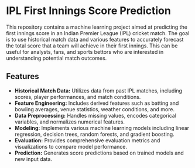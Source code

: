 # IPL First Innings Score Prediction

This repository contains a machine learning project aimed at predicting the first innings score in an Indian Premier League (IPL) cricket match. The goal is to use historical match data and various features to accurately forecast the total score that a team will achieve in their first innings. This can be useful for analysts, fans, and sports bettors who are interested in understanding potential match outcomes.

## Features

- **Historical Match Data:** Utilizes data from past IPL matches, including scores, player performances, and match conditions.
- **Feature Engineering:** Includes derived features such as batting and bowling averages, venue statistics, weather conditions, and more.
- **Data Preprocessing:** Handles missing values, encodes categorical variables, and normalizes numerical features.
- **Modeling:** Implements various machine learning models including linear regression, decision trees, random forests, and gradient boosting.
- **Evaluation:** Provides comprehensive evaluation metrics and visualizations to compare model performance.
- **Prediction:** Generates score predictions based on trained models and new input data.
